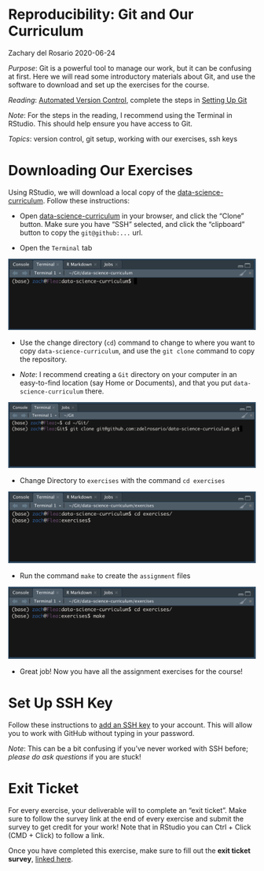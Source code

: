 Reproducibility: Git and Our Curriculum
================
Zachary del Rosario
2020-06-24

*Purpose*: Git is a powerful tool to manage our work, but it can be
confusing at first. Here we will read some introductory materials about
Git, and use the software to download and set up the exercises for the
course.

*Reading*: [Automated Version
Control](https://swcarpentry.github.io/git-novice/01-basics/index.html),
complete the steps in [Setting Up
Git](https://swcarpentry.github.io/git-novice/02-setup/index.html)

*Note*: For the steps in the reading, I recommend using the Terminal in
RStudio. This should help ensure you have access to Git.

*Topics*: version control, git setup, working with our exercises, ssh
keys

# Downloading Our Exercises

<!-- -------------------------------------------------- -->

Using RStudio, we will download a local copy of the
[data-science-curriculum](https://github.com/zdelrosario/data-science-curriculum).
Follow these instructions:

  - Open
    [data-science-curriculum](https://github.com/zdelrosario/data-science-curriculum)
    in your browser, and click the “Clone” button. Make sure you have
    “SSH” selected, and click the “clipboard” button to copy the
    `git@github:...` url.

  - Open the `Terminal` tab

![Terminal](./images/rep01-terminal.png)

  - Use the change directory (`cd`) command to change to where you want
    to copy `data-science-curriculum`, and use the `git clone` command
    to copy the repository.

  - *Note*: I recommend creating a `Git` directory on your computer in
    an easy-to-find location (say Home or Documents), and that you put
    `data-science-curriculum` there.

![Clone](./images/rep01-clone-cli.png)

  - Change Directory to `exercises` with the command `cd exercises`

![Terminal](./images/rep01-cd.png)

  - Run the command `make` to create the `assignment` files

![Terminal](./images/rep01-make.png)

  - Great job\! Now you have all the assignment exercises for the
    course\!

# Set Up SSH Key

<!-- -------------------------------------------------- -->

Follow these instructions to [add an SSH
key](https://help.github.com/en/github/authenticating-to-github/adding-a-new-ssh-key-to-your-github-account)
to your account. This will allow you to work with GitHub without typing
in your password.

*Note*: This can be a bit confusing if you’ve never worked with SSH
before; *please do ask questions* if you are stuck\!

# Exit Ticket

<!-- -------------------------------------------------- -->

For every exercise, your deliverable will to complete an “exit ticket”.
Make sure to follow the survey link at the end of every exercise and
submit the survey to get credit for your work\! Note that in RStudio you
can Ctrl + Click (CMD + Click) to follow a link.

Once you have completed this exercise, make sure to fill out the **exit
ticket survey**, [linked
here](https://docs.google.com/forms/d/e/1FAIpQLSeuq2LFIwWcm05e8-JU84A3irdEL7JkXhMq5Xtoalib36LFHw/viewform?usp=pp_url&entry.693978880=e-rep01-intro-git.Rmd).
